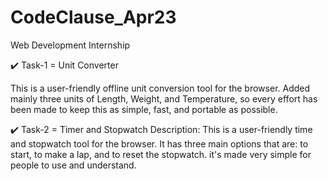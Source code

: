 # CodeClause_Apr23
Web Development Internship

✔️ Task-1 = Unit Converter
 
This is a user-friendly offline unit conversion tool for the browser. Added mainly three units of Length, Weight, and Temperature, so every effort has been made to keep this as simple, fast, and portable as possible.

✔️ Task-2 = Timer and Stopwatch
Description: This is a user-friendly time and stopwatch tool for the browser. It has three main options that are: to start, to make a lap, and to reset the stopwatch. it's made very simple for people to use and understand.
